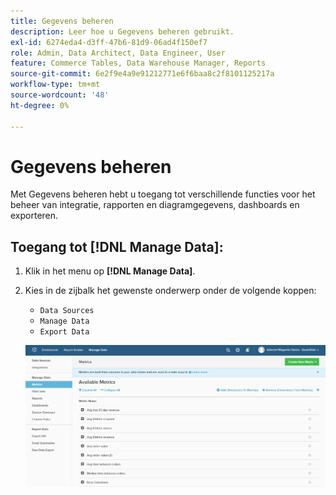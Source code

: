 ```yaml
---
title: Gegevens beheren
description: Leer hoe u Gegevens beheren gebruikt.
exl-id: 6274eda4-d3ff-47b6-81d9-06ad4f150ef7
role: Admin, Data Architect, Data Engineer, User
feature: Commerce Tables, Data Warehouse Manager, Reports
source-git-commit: 6e2f9e4a9e91212771e6f6baa8c2f8101125217a
workflow-type: tm+mt
source-wordcount: '48'
ht-degree: 0%

---
```


# Gegevens beheren

Met Gegevens beheren hebt u toegang tot verschillende functies voor het beheer van integratie, rapporten en diagramgegevens, dashboards en exporteren.

## Toegang tot [!DNL Manage Data]:

1. Klik in het menu op **[!DNL Manage Data]**.

1. Kies in de zijbalk het gewenste onderwerp onder de volgende koppen:

   * `Data Sources`
   * `Manage Data`
   * `Export Data`

   ![Gegevens beheren](../../assets/magento-bi-manage-data.png)<!--{: .zoom}-->
